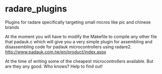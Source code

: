 # radare_plugins
Plugins for radare specifically targeting small micros like pic and chinese brands

At the moment you will have to modify the Makefile to compile any other file that padauk.c which will give you a very simple plugin for assembling and disassembling code for padauk microcontrollers using radare2.
http://www.padauk.com.tw/en/product/index.aspx

At the time of writing some of the cheapest microcontrollers available. But are they any good. Who knows? Help to find out!
